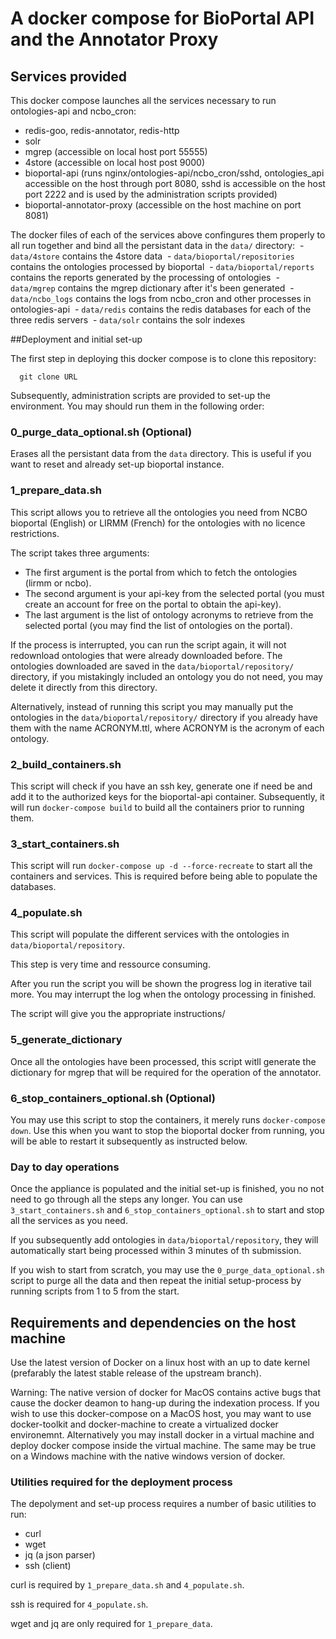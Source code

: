 
# A docker compose for BioPortal API and the Annotator Proxy

## Services provided
This docker compose launches all the services necessary to run ontologies-api and ncbo_cron:
  - redis-goo, redis-annotator, redis-http
  - solr
  - mgrep (accessible on local host port 55555)
  - 4store (accessible on local host post 9000)
  - bioportal-api (runs nginx/ontologies-api/ncbo_cron/sshd, ontologies_api accessible on the host through port 8080, sshd is accessible on the host port 2222 and is used by the administration scripts provided) 
  - bioportal-annotator-proxy (accessible on the host machine on port 8081)

The docker files of each of the services above confingures them properly to all run together and bind all the persistant data in the `data/` directory:
  - `data/4store` contains the 4store data
  - `data/bioportal/repositories` contains the ontologies processed by bioportal 
  - `data/bioportal/reports` contains the reports generated by the processing of ontologies
  - `data/mgrep` contains the mgrep dictionary after it's been generated
  - `data/ncbo_logs` contains the logs from ncbo_cron and other processes in ontologies-api
  - `data/redis` contains the redis databases for each of the three redis servers
  - `data/solr` contains the solr indexes
  
 
##Deployment and initial set-up

The first step in deploying this docker compose is to clone this repository:
```
  git clone URL
```

Subsequently, administration scripts are provided to set-up the environment. You may should run them in the following order:

### 0_purge_data_optional.sh (Optional)
Erases all the persistant data from the `data` directory. This is useful if you want to reset and already set-up bioportal instance. 

### 1_prepare_data.sh

This script allows you to retrieve all the ontologies you need from NCBO bioportal (English) or LIRMM (French) for the ontologies with no licence restrictions. 

The script takes three arguments:
  - The first argument is the portal from which to fetch the ontologies (lirmm or ncbo).
  - The second argument is your api-key from the selected portal (you must create an account for free on the portal to obtain the api-key). 
  - The last argument is the list of ontology acronyms to retrieve from the selected portal (you may find the list of ontologies on the portal). 

If the process is interrupted, you can run the script again, it will not redownload ontologies that were already downloaded before. The ontologies downloaded are saved in the `data/bioportal/repository/` directory, if you mistakingly included an ontology you do not need, you may delete it directly from this directory. 

Alternatively, instead of running this script you may manually put the ontologies in the `data/bioportal/repository/` directory if you already have them with the name ACRONYM.ttl, where ACRONYM is the acronym of each ontology.
 
### 2_build_containers.sh 
This script will check if you have an ssh key, generate one if need be and add it to the authorized keys for the bioportal-api container. Subsequently, it will run `docker-compose build` to build all the containers prior to running them.

### 3_start_containers.sh
This script will run `docker-compose up -d --force-recreate` to start all the containers and services. This is required before being able to populate the databases. 

### 4_populate.sh 
This script will populate the different services with the ontologies in `data/bioportal/repository`. 

This step is very time and ressource consuming. 

After you run the script you will be shown the progress log in iterative tail more. You may interrupt the log when the ontology processing in finished. 

The script will give you the appropriate instructions/

### 5_generate_dictionary

Once all the ontologies have been processed, this script witll generate the dictionary for mgrep that will be required for the operation of the annotator.

### 6_stop_containers_optional.sh (Optional) 
You may use this script to stop the containers, it merely runs `docker-compose down`. Use this when you want to stop the bioportal docker from running, you will be able to restart it subsequently as instructed below. 

### Day to day operations
Once the appliance is populated and the initial set-up is finished, you no not need to go through all the steps any longer. You can use `3_start_containers.sh` and `6_stop_containers_optional.sh` to start and stop all the services as you need. 

If you subsequently add ontologies in `data/bioportal/repository`, they will automatically start being processed within 3 minutes of th submission. 

If you wish to start from scratch, you may use the `0_purge_data_optional.sh` script to purge all the data and then repeat the initial setup-process by running scripts from 1 to 5 from the start.

## Requirements and dependencies on the host machine

Use the latest version of Docker on a linux host with an up to date kernel (prefarably the latest stable release of the upstream branch). 

Warning: The native version of docker for MacOS contains active bugs that cause the docker deamon to hang-up during the indexation process. If you wish to use this docker-compose on a MacOS host, you may want to use docker-toolkit and docker-machine to create a virtualized docker environemnt. Alternatively you may install docker in a virtual machine and deploy docker compose inside the virtual machine. The same may be true on a Windows machine with the native windows version of docker. 

### Utilities required for the deployment process
The depolyment and set-up process requires a number of basic utilities to run:
  - curl 
  - wget
  - jq (a json parser) 
  - ssh (client)


curl is required by `1_prepare_data.sh` and `4_populate.sh`.

ssh is required for `4_populate.sh`.

wget and jq are only required for `1_prepare_data`. 
